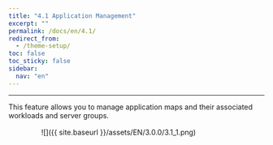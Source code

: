 ```yaml
---
title: "4.1 Application Management"
excerpt: ""
permalink: /docs/en/4.1/
redirect_from:
  - /theme-setup/
toc: false
toc_sticky: false
sidebar:
  nav: "en"
---
```



---

This feature allows you to manage application maps and their associated workloads and server groups.

ㅤㅤㅤㅤㅤ![]({{ site.baseurl }}/assets/EN/3.0.0/3.1_1.png)
